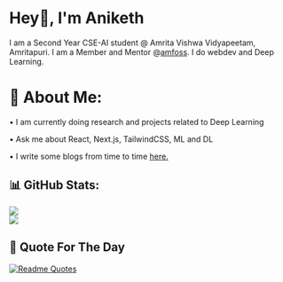 # Hey👋, I'm Aniketh
I am a Second Year CSE-AI student @ Amrita Vishwa Vidyapeetam, Amritapuri. I am a Member and Mentor @[amfoss](https://amfoss.in/). I do webdev and Deep Learning.


# 💫 About Me:
• I am currently doing research and projects related to Deep Learning

• Ask me about React, Next.js, TailwindCSS, ML and DL 

• I write some blogs from time to time [here.]([url](https://anikethvijesh-blog.vercel.app/))

## 📊 GitHub Stats:
![](https://github-readme-streak-stats.herokuapp.com/?user=TheHuntsman4&theme=dracula&hide_border=false)
<br/>
![](https://github-readme-stats.vercel.app/api/top-langs/?username=TheHuntsman4&theme=radical&hide_border=false&include_all_commits=true&count_private=true)

## 💭 Quote For The Day
[![Readme Quotes](https://quotes-github-readme.vercel.app/api?type=horizontal&theme=dracula)](https://github.com/piyushsuthar/github-readme-quotes)



<!-- Proudly created with GPRM ( https://gprm.itsvg.in ) -->
